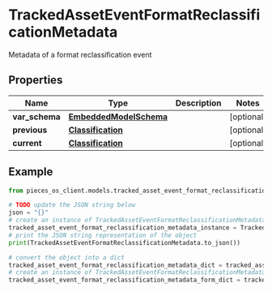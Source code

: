 # TrackedAssetEventFormatReclassificationMetadata

Metadata of a format reclassification event

## Properties

Name | Type | Description | Notes
------------ | ------------- | ------------- | -------------
**var_schema** | [**EmbeddedModelSchema**](EmbeddedModelSchema) |  | [optional] 
**previous** | [**Classification**](Classification) |  | [optional] 
**current** | [**Classification**](Classification) |  | [optional] 

## Example

```python
from pieces_os_client.models.tracked_asset_event_format_reclassification_metadata import TrackedAssetEventFormatReclassificationMetadata

# TODO update the JSON string below
json = "{}"
# create an instance of TrackedAssetEventFormatReclassificationMetadata from a JSON string
tracked_asset_event_format_reclassification_metadata_instance = TrackedAssetEventFormatReclassificationMetadata.from_json(json)
# print the JSON string representation of the object
print(TrackedAssetEventFormatReclassificationMetadata.to_json())

# convert the object into a dict
tracked_asset_event_format_reclassification_metadata_dict = tracked_asset_event_format_reclassification_metadata_instance.to_dict()
# create an instance of TrackedAssetEventFormatReclassificationMetadata from a dict
tracked_asset_event_format_reclassification_metadata_form_dict = tracked_asset_event_format_reclassification_metadata.from_dict(tracked_asset_event_format_reclassification_metadata_dict)
```



